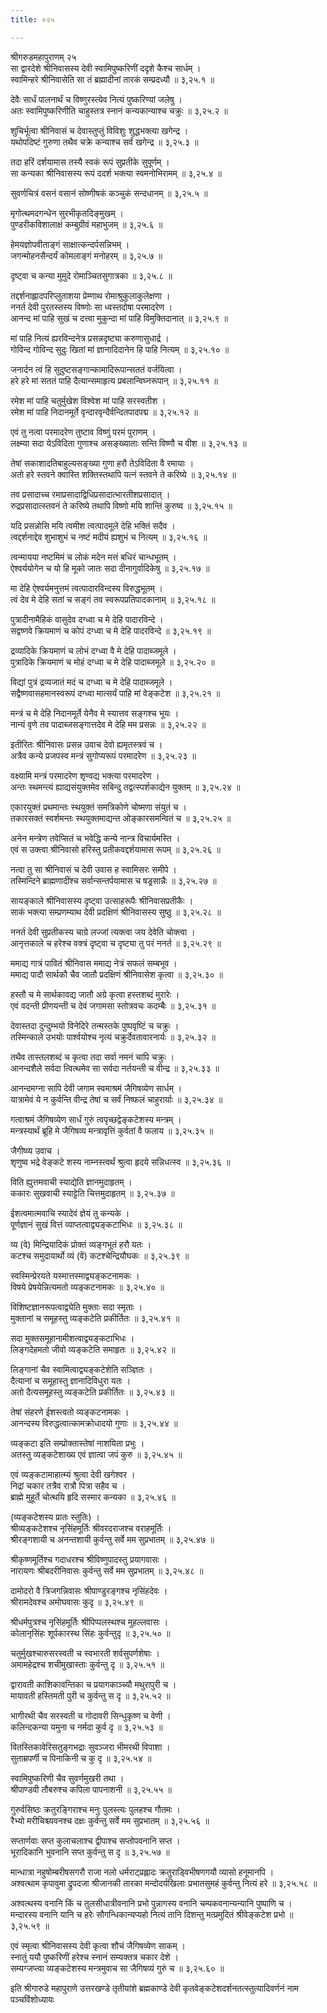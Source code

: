 ```yaml
---
title: ०२५

---
```

श्रीगरुडमहापुराणम् २५  
सा द्वारदेशे श्रीनिवासस्य देवी स्वामिपुष्करिणीं ददृशे कैश्च सार्धम् ।  
स्वामिन्हरे श्रीनिवासेति सा तं ब्रह्मादीनां तारकं सम्प्रदध्यौ ॥ ३,२५.१ ॥  
  
देवैः सार्धं पालनार्थं च विष्णुरस्त्येव नित्यं पुष्करिण्यां जलेषु ।  
अतः स्वामिपुष्करिणीति चाहुस्तत्र स्नानं कन्यकान्याश्च चक्रुः ॥ ३,२५.२ ॥  
  
शुचिर्भूत्वा श्रीनिवासं च देवास्तुप्तुं विविशुः शुद्धभक्त्या खगेन्द्र ।  
यथोपदिष्टं गुरुणा तथैव चक्रे कन्याश्च सर्वं खगेन्द्र ॥ ३,२५.३ ॥  
  
तदा हरिं दर्शयामास तस्यै स्वकं रूपं सुप्रतीके सुपूर्णम् ।  
सा कन्यका श्रीनिवासस्य रूपं ददर्श भक्त्या स्वमनोभिरामम् ॥ ३,२५.४ ॥  
  
सुवर्णचित्रं वसनं वसानं सोष्णीषकं कञ्चुकं सन्दधानम् ॥ ३,२५.५ ॥  
  
मृगोत्थमदगन्धेन सुरभीकृतदिङ्मुखम् ।  
पुण्डरीकविशालाक्षं कम्बुग्रीवं महाभुजम् ॥ ३,२५.६ ॥  
  
हेमयज्ञोपवीताङ्गं साक्षात्कन्दर्पसन्निभम् ।  
जगन्मोहनसैन्दर्यं कोमलाङ्गं मनोहरम् ॥ ३,२५.७ ॥  
  
दृष्ट्वा च कन्या मुमुदे रोमाञ्चितसुगात्रका ॥ ३,२५.८ ॥  
  
तद्दर्शनाह्लादपरिप्लुताशया प्रेम्णाथ रोमाश्रुकुलाकुलेक्षणा ।  
ननर्त देवी पुरतस्तस्य विष्णोः सा ध्वस्तदोषा परमादरेण ।  
आनन्द मां पाहि सुखं च दत्त्वा मुकुन्दा मां पाहि विमुक्तिदानात् ॥ ३,२५.९ ॥  
  
मां पाहि नित्यं ह्यरविन्दनेत्र प्रसन्नदृष्ट्या करुणासुधार्द्र ।  
गोविन्द गोविन्द सुदुः खितां मां ज्ञानादिदानेन हि पाहि नित्यम् ॥ ३,२५.१० ॥  
  
जनार्दन त्वं हि सुदुष्टसङ्गान्कामादिरूपान्सततं वर्जयित्वा ।  
हरे हरे मां सततं पाहि दैत्यान्समाहृत्य प्रबलान्विघ्नरूपान् ॥ ३,२५.११ ॥  
  
रमेश मां पाहि चतुर्मुखेश विश्वेश मां पाहि सरस्वतीश ।  
रमेश मां पाहि निदानमूर्ते वृन्दारवृन्दैर्वन्दितपादपद्म ॥ ३,२५.१२ ॥  
  
एवं तु नत्वा परमादरेण तुष्टाव विष्णुं परमं पुराणम् ।  
लक्ष्म्या सदा येऽविदिता गुणाश्च असङ्ख्याताः सन्ति विष्णौ च वीश ॥ ३,२५.१३ ॥  
  
तेषां सकाशादतिबाहुल्यसङ्ख्या गुणा हरौ तेऽविदिता वै रमायाः ।  
अतो हरे स्तवने क्वास्ति शक्तिस्तथापि यत्नं स्तवने ते करिष्ये ॥ ३,२५.१४ ॥  
  
तव प्रसादाच्च रमाप्रसादाद्विधिप्रसादात्भारतीशप्रसादात् ।  
रुद्रप्रसादात्स्तवनं ते करिष्ये तथापि विष्णो मयि शान्तिं कुरुष्व ॥ ३,२५.१५ ॥  
  
यदि प्रसन्नोसि मयि त्वमीश त्वत्पादमूले देहि भक्तिं सदैव ।  
त्वद्दर्शनाद्देव शुभाशुभं च नष्टं मदीयं ह्यशुभं च नित्यम् ॥ ३,२५.१६ ॥  
  
त्वन्मायया नष्टमिमं च लोकं मदेन मत्तं बधिरं चान्धभूतम् ।  
ऐश्वर्ययोगेन च यो हि मूको जातः सदा दीनागुर्वादिकेषु ॥ ३,२५.१७ ॥  
  
मा देहि ऐश्वर्यमनुत्तमं त्वत्पादारविन्दस्य विरुद्धभूतम् ।  
त्वं देव मे देहि सतां च सङ्गं तव स्वरूपप्रतिपादकानाम् ॥ ३,२५.१८ ॥  
  
पुत्रादीनामैहिकं वासुदेव दग्ध्वा च मे देहि पादारविन्दे ।  
सद्वष्णवे क्रियमाणं च कोपं दग्ध्वा च मे देहि पादरविन्दे ॥ ३,२५.१९ ॥  
  
द्रव्यादिके क्रियमाणं च लोभं दग्ध्वा वै मे देहि पादाब्जमूले ।  
पुत्रादिके क्रियमाणं च मोहं दग्ध्वा च मे देहि पादाब्जमूले ॥ ३,२५.२० ॥  
  
विद्यां पुत्रं द्रव्यजातं मदं च दग्ध्वा च मे देहि पादाब्जमूले ।  
सद्वैष्णवासहमानस्वरूपं दग्ध्वा मात्सर्यं पाहि मां वेङ्कटेश ॥ ३,२५.२१ ॥  
  
मन्त्रं च मे देहि निदानमूर्ते येनैव मे स्यात्तव सङ्गश्च भूयः ।  
नान्यं वृणे तव पादाब्जसङ्गात्तदेव मे देहि मम प्रसन्नः ॥ ३,२५.२२ ॥  
  
इतीरितः श्रीनिवासः प्रसन्न उवाच देवो ह्यमृतस्त्रवं च ।  
अत्रैव कन्ये प्रजपस्व मन्त्रं सुगोप्यरूपं परमादरेण ॥ ३,२५.२३ ॥  
  
वक्ष्यामि मन्त्रं परमादरेण शृण्वद्य भक्त्या परमादरेण ।  
अन्तः स्थमन्त्यं ह्याद्यसंयुक्तमेव सबिन्दु तद्वत्स्पर्शकाद्येन युक्तम् ॥ ३,२५.२४ ॥  
  
एकारयुक्तं प्रथमान्तः स्थयुक्तं समत्रिकोणे चोष्मणा संयुतं च ।  
तकारसक्तं स्वर्शमन्तः स्थयुक्तमाद्यन्त ओङ्कारसमन्वितं च ॥ ३,२५.२५ ॥  
  
अनेन मन्त्रेण तवेप्सितं च भवेद्धि कन्ये नान्त्र विचार्यमस्ति ।  
एवं स उक्त्वा श्रीनिवासो हरिस्तु प्रतीकवद्दर्शयामास रूपम् ॥ ३,२५.२६ ॥  
  
नत्वा तु सा श्रीनिवासं च देवी उवास ह स्वामिसरः समीपे ।  
तस्मिन्दिने ब्राह्मणादींश्च सर्वान्सन्तर्पयामास च षड्रसान्नैः ॥ ३,२५.२७ ॥  
  
सायङ्काले श्रीनिवासस्य दृष्ट्वा उत्साहरूपैः श्रीनिवासप्रतीकैः ।  
साकं भक्त्या सम्प्रणम्याथ देवी प्रदक्षिणं श्रीनिवासस्य सुष्ठु ॥ ३,२५.२८ ॥  
  
ननर्त देवी सुप्रतीकस्य चाग्रे लज्जां त्यक्त्वा जय देवेति चोक्त्वा ।  
आनृत्तकाले च हरेश्च वक्त्रं दृष्ट्वा च दृष्ट्या तु परं ननर्त ॥ ३,२५.२९ ॥  
  
ममाद्य गात्रं पावितं श्रीनिवास ममाद्य नेत्रं सफलं सम्बभूव ।  
ममाद्य पादौ सार्थकौ चैव जातौ प्रदक्षिणं श्रीनिवासेश कृत्वा ॥ ३,२५.३० ॥  
  
हस्तौ च मे सार्थकावद्य जातौ अग्रे कृत्वा हस्तशब्दं मुरारेः ।  
एवं वदन्ती प्रीणयन्ती च देवं जगामसा स्तोत्रवचः कदम्बैः ॥ ३,२५.३१ ॥  
  
देवास्तदा दुन्दुम्भयो विनेदिरे तन्मस्तके पुष्पवृष्टिं च चक्रुः ।  
तस्मिन्काले उभयोः पार्श्वयोश्च नृत्यं चक्रुर्देवतावारनार्यः ॥ ३,२५.३२ ॥  
  
तथैव तास्तलशब्दं च कृत्वा तदा सर्वा नमनं चापि चक्रुः ।  
आनन्दशैले सर्वदा त्वित्थमेव सा सर्वदा नर्तयन्ती च वीन्द्र ॥ ३,२५.३३ ॥  
  
आनन्दमग्ना सापि देवी जगाम स्वमाश्रमं जैगिषव्येण सार्धम् ।  
यात्रामेवं ये न कुर्वन्ति वीन्द्र तेषां च सर्वं निष्फलं चाहुरार्याः ॥ ३,२५.३४ ॥  
  
गत्वाश्रमं जैगिषव्येण सार्धं गुरुं त्वपृच्छद्वेङ्कटेशस्य मन्त्रम् ।  
मन्त्रस्यार्थं ब्रूहि मे जैगिषव्य मन्त्रावृत्तिं कुर्वतां वै फलाय ॥ ३,२५.३५ ॥  
  
जैगीष्व्य उवाच ।  
शृणुष्व भद्रे वेङ्कटे शस्य नाम्नस्त्वर्थं श्रुत्वा हृदये सन्निधत्स्व ॥ ३,२५.३६ ॥  
  
विति ह्युत्तमवाची स्याद्येति ज्ञानमुदाहृतम् ।  
ककारः सुखवाची स्याट्टेति चित्तमुदाहृतम् ॥ ३,२५.३७ ॥  
  
ईशत्वमात्मवाचि स्यादेवं ज्ञेयं तु कन्यके ।  
पूर्णज्ञानं सुखं वित्तं व्याप्तत्वाद्व्यङ्कटाभिधः ॥ ३,२५.३८ ॥  
  
व्य (वे) मिन्द्रियादिकं प्रोक्तं व्यङ्गभूतं हरौ यतः ।  
कटश्च समुदायार्थो व्यं (वें) कटश्चेन्द्रियौघकः ॥ ३,२५.३९ ॥  
  
स्वस्मिन्प्रेरयते यस्मात्तस्माद्व्यङ्कटनामकः ।  
विषये प्रेषयेन्नित्यमतो व्यङ्कटनामकः ॥ ३,२५.४० ॥  
  
विशिष्टज्ञानरूपत्वाद्व्येति मुक्ताः सदा स्मृताः ।  
मुक्तानां च समूहस्तु व्यङ्कटेति प्रकीर्तितः ॥ ३,२५.४१ ॥  
  
सदा मुक्तसमूहानामीशत्वाद्व्यङ्कटाभिधः ।  
लिङ्गदेहमतो जीवो व्यङ्कटेति समाहृतः ॥ ३,२५.४२ ॥  
  
लिङ्गानां चैव स्वामित्वाद्व्यङ्कटेशेति सञ्ज्ञितः ।  
दैत्यानां च समूहास्तु ज्ञानादिविधुरा यतः ।  
अतो दैत्यसमूहस्तु व्यङ्कटेति प्रकीर्तितः ॥ ३,२५.४३ ॥  
  
तेषां संहरणे ईशस्त्वतो व्यङ्कटनामकः ।  
आनन्दस्य विरुद्धत्वात्कामक्रोधादयो गुणाः ॥ ३,२५.४४ ॥  
  
व्यङ्कटा इति सम्प्रोक्तास्तेषां नाशयिता प्रभुः ।  
अतस्तु व्यङ्कटेशाख्य एवं ज्ञात्वा जपं कुरु ॥ ३,२५.४५ ॥  
  
एवं व्यङ्कटामाहात्म्यं श्रुत्वा देवी खगेश्वर ।  
निद्रां चकार तत्रैव रात्रौ पित्रा सहैव च ।  
ब्राह्मे मुहूर्ते चोत्थयि हृदि सस्मार कन्यका ॥ ३,२५.४६ ॥  
  
(व्यङ्कटेशस्य प्रातः स्तुतिः) ।  
श्रीव्यङ्कटेशश्च नृसिंहमूर्तिः श्रीवरदराजश्च वराहमूर्तिः ।  
श्रीरङ्गशायी च अनन्तशायी कुर्वन्तु सर्वे मम सुप्रभातम् ॥ ३,२५.४७ ॥  
  
श्रीकृष्णमूर्तिश्च गदाधरश्च श्रीविष्णुपादस्तु प्रयागवासः ।  
नारायणः श्रीबदरीनिवासः कुर्वन्तु सर्वे मम सुप्रभातम् ॥ ३,२५.४८ ॥  
  
दामोदरो वै त्रिजगन्निवासः श्रीपाण्डुरङ्गश्च नृसिंहदेवः ।  
श्रीरामदेवश्च अमोघवासः कुदृ ॥ ३,२५.४९ ॥  
  
श्रीधर्मपुत्रश्च नृसिंहमूर्तिः श्रीपिप्पलस्थश्च मुहल्लवासः ।  
कोलानृसिंहः शूर्पकारस्थ सिंहः कुर्वन्तुदृ ॥ ३,२५.५० ॥  
  
चतुर्मुखश्चारुसरस्वती च स्वभारती शर्वसुपर्णशेषाः ।  
अमामहेद्रश्च शचीमुखास्ताः कुर्वन्तु दृ ॥ ३,२५.५१ ॥  
  
द्वारावती काशिकावन्तिका च प्रयागकाञ्च्यौ मथुरापुरी च ।  
मायावती हस्तिमती पुरी च कुर्वन्तु स दृ ॥ ३,२५.५२ ॥  
  
भागीरथी चैव सरस्वती च गोदावरी सिन्धुकृष्ण च वेणी ।  
कलिन्दकन्या यमुना च नर्मदा कुर्व दृ ॥ ३,२५.५३ ॥  
  
वितस्तिकावेरिसतुङ्गभद्राः सुवञ्जरा भीमरथी विपाशा ।  
सुताम्रपर्णी च पिनाकिनी च कु दृ ॥ ३,२५.५४ ॥  
  
स्वामिपुष्करिणी चैव सुवर्णमुखरी तथा ।  
श्रीपाण्डवी तौबरुश्च कपिला पापनाशनी ॥ ३,२५.५५ ॥  
  
गुरुर्वसिष्ठः क्रतुरङ्गिराश्च मनुः पुलस्त्यः पुलहश्च गौतमः ।  
रैभ्यो मरीचिश्च्यवनश्च दक्षः कुर्वन्तु सर्वे मम सुप्रभातम् ॥ ३,२५.५६ ॥  
  
सप्तार्णवाः सप्त कुलाचलाश्च द्वीपाश्च सप्तोपवनानि सप्त ।  
भूरादिकानि भुवनानि सप्त कुर्वन्तु स दृ ॥ ३,२५.५७ ॥  
  
मान्धात्रा नहुषोम्बरीषसगरौ राजा नलो धर्मराट्प्रह्लादः क्रतुराड्विभीषणगयौ व्यासो हनूमानपि ।  
अश्वत्थाम कृपावुमा द्रुपदजा श्रीजानकी तारका मन्दोदर्यखिलाः प्रभातसुमहं कुर्वन्तु नित्यं हरे ॥ ३,२५.५८ ॥  
  
अश्वत्थस्य वनानि किं च तुलसीधात्रीवनानि प्रभो पुन्नागस्य वनानि चम्पकवनान्यन्यानि पुष्पाणि च ।  
मन्दारस्य वनानि यानि च हरेः सौगन्धिकान्यप्यहो नित्यं तानि दिशन्तु मत्प्रमुदितं श्रीवेङ्कटेश प्रभो ॥ ३,२५.५९ ॥  
  
एवं स्मृत्वा श्रीनिवासस्य देवी कृत्वा शौचं जैगिषव्येण साकम् ।  
स्नातुं ययौ पुष्करिणीं हरेश्च स्नानं सम्यक्तत्र चकार देशे ।  
सम्यग्जप्त्वा व्यङ्कटेशस्य मन्त्रमुवाच सा जैगिषव्यं गुरुं च ॥ ३,२५.६० ॥  
  
इति श्रीगारुडे महापुराणे उत्तरखण्डे तृतीयांशे ब्रह्मकाण्डे देवी कृतवेङ्कटेशदर्शनतत्स्तुत्यादिवर्णनं नाम पञ्चविंशोध्यायः
